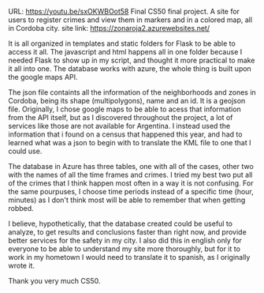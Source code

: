 URL: https://youtu.be/sxOKWBOot58 Final CS50 final project. A site for users to register crimes and view them in markers and in a colored map, all in Cordoba city. site link: https://zonaroja2.azurewebsites.net/

It is all organized in templates and static folders for Flask to be able to access it all. The javascript and html happens all in one folder because I needed Flask to show up in my script, and thought it more practical to make it all into one. The database works with azure, the whole thing is built upon the google maps API.

The json file containts all the information of the neighborhoods and zones in Cordoba, being its shape (multipolygons), name and an id. It is a geojson file. Originally, I chose google maps to be able to acess that information from the API itself, but as I discovered throughout the project, a lot of services like those are not available for Argentina. I instead used the information that i found on a census that happened this year, and had to learned what was a json to begin with to translate the KML file to one that I could use.

The database in Azure has three tables, one with all of the cases, other two with the names of all the time frames and crimes. I tried my best two put all of the crimes that I think happen most often in a way it is not confusing. For the same pourpuses, I choose time periods instead of a specific time (hour, minutes) as I don't think most will be able to remember that when getting robbed.

I believe, hypothetically, that the database created could be useful to analyze, to get results and conclusions faster than right now, and provide better services for the safety in my city. I also did this in english only for everyone to be able to understand my site more thoroughly, but for it to work in my hometown I would need to translate it to spanish, as I originally wrote it.

Thank you very much CS50.